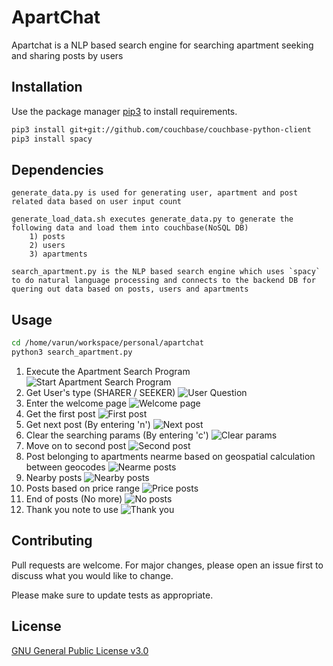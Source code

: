 # ApartChat

Apartchat is a NLP based search engine for searching apartment seeking and sharing posts by users

## Installation

Use the package manager [pip3](https://pip.pypa.io/en/stable/) to install requirements.

```bash
pip3 install git+git://github.com/couchbase/couchbase-python-client
pip3 install spacy
```

## Dependencies

```text
generate_data.py is used for generating user, apartment and post related data based on user input count

generate_load_data.sh executes generate_data.py to generate the following data and load them into couchbase(NoSQL DB)
	1) posts
	2) users
	3) apartments

search_apartment.py is the NLP based search engine which uses `spacy` to do natural language processing and connects to the backend DB for quering out data based on posts, users and apartments
```

## Usage

```bash
cd /home/varun/workspace/personal/apartchat
python3 search_apartment.py
```
1) Execute the Apartment Search Program
![Start Apartment Search Program](https://raw.githubusercontent.com/varundeboss/apartchat/master/screenshots/1_start_search_program.png)
2) Get User's type (SHARER / SEEKER)
![User Question](https://raw.githubusercontent.com/varundeboss/apartchat/master/screenshots/2_user_question.png)
3) Enter the welcome page
![Welcome page](https://raw.githubusercontent.com/varundeboss/apartchat/master/screenshots/3_welcome_page.png)
4) Get the first post
![First post](https://raw.githubusercontent.com/varundeboss/apartchat/master/screenshots/4_first_post.png)
5) Get next post (By entering 'n')
![Next post](https://raw.githubusercontent.com/varundeboss/apartchat/master/screenshots/5_next_post.png)
6) Clear the searching params (By entering 'c')
![Clear params](https://raw.githubusercontent.com/varundeboss/apartchat/master/screenshots/6_cleared_post.png)
7) Move on to second post
![Second post](https://raw.githubusercontent.com/varundeboss/apartchat/master/screenshots/6_second_post.png)
8) Post belonging to apartments nearme based on geospatial calculation between geocodes
![Nearme posts](https://raw.githubusercontent.com/varundeboss/apartchat/master/screenshots/7_nearme_apartment.png)
9) Nearby posts
![Nearby posts](https://raw.githubusercontent.com/varundeboss/apartchat/master/screenshots/8_nearby_post.png)
10) Posts based on price range
![Price posts](https://raw.githubusercontent.com/varundeboss/apartchat/master/screenshots/9_price_range.png)
11) End of posts (No more)
![No posts](https://raw.githubusercontent.com/varundeboss/apartchat/master/screenshots/10_no_more_posts.png)
12) Thank you note to use
![Thank you](https://raw.githubusercontent.com/varundeboss/apartchat/master/screenshots/11_thank_you.png)

## Contributing
Pull requests are welcome. For major changes, please open an issue first to discuss what you would like to change.

Please make sure to update tests as appropriate.

## License
[GNU General Public License v3.0](https://www.gnu.org/licenses/gpl-3.0.en.html)
